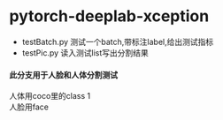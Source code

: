 # pytorch-deeplab-xception
- testBatch.py 测试一个batch,带标注label,给出测试指标  
- testPic.py 读入测试list写出分割结果  
#### 此分支用于人脸和人体分割测试  
  人体用coco里的class 1  
  人脸用face  
